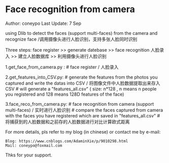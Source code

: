 # Face recognition from camera

Author: coneypo
Last Update: 7 Sep

using Dlib to detect the faces (support multi-faces) from the camera and recognize face  /调用摄像头进行人脸识别，支持多张人脸同时识别

Three steps:
  face register >> generate datebase >> face recognition
  人脸录入 >> 建立人脸数据库 >> 利用摄像头进行人脸识别

1.get_face_from_camera.py : 
	# face register / 人脸录入

2.get_features_into_CSV.py: 
	# generate the features from the photos you captured and write the datas into CSV / 将图像文件中人脸数据提取出来存入CSV
 	# will generate a "features_all.csv" ( size: n*128 , n means n people you registered and 128 means 128D features of the face)

3.face_reco_from_camera.py: 
	# face recognition from camera (support multi-faces) / 实时进行人脸识别
  	# compare the faces captured from camera with the faces you have registered which are saved in "features_all.csv"
  	# 将捕获到的人脸数据和之前存的人脸数据进行对比计算欧式距离
  
For more details, pls refer to my blog (in chinese) or contact me by e-mail:
	
	Blog: https://www.cnblogs.com/AdaminXie/p/9010298.html  
	Mail: coneypo@foxmail.com

Thks for your support.
